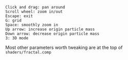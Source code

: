 ```
Click and drag: pan around
Scroll wheel: zoom in/out
Escape: exit
G: grid
Space: smoothly zoom in
Up arrow: increase origin particle mass
Down arrow: decrease origin particle mass
3: 3D mode
```

Most other parameters worth tweaking are at the top of `shaders/fractal.comp`